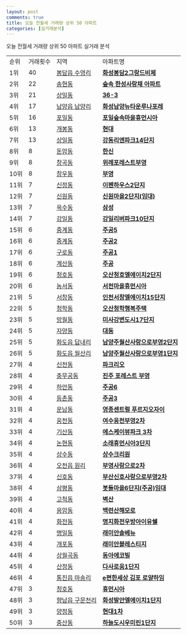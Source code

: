 ```yaml
---
layout: post
comments: true
title: 오늘 전월세 거래량 상위 50 아파트
categories: [실거래분석]
---
```


오늘 전월세 거래량 상위 50 아파트 실거래 분석

<table>
  <tr>
    <td>순위</td>
    <td>거래횟수</td>
    <td>지역</td>
    <td>아파트명</td>
  </tr>

  <tr>
    <td>1위</td>
    <td>40</td>
    <td><a href="/실거래가/2021/06/18/41590.html">봉담읍 수영리</a></td>
    <td colspan="4" style="font-weight: bold;"><a href="https://search.naver.com/search.naver?query=봉담읍 수영리 화성봉담2그랑드비체">화성봉담2그랑드비체</a></td>
  </tr>

  <tr>
    <td>2위</td>
    <td>22</td>
    <td><a href="/실거래가/2021/06/18/47170.html">송현동</a></td>
    <td colspan="4" style="font-weight: bold;"><a href="https://search.naver.com/search.naver?query=송현동 숲속 한성사랑채 아파트">숲속 한성사랑채 아파트</a></td>
  </tr>

  <tr>
    <td>3위</td>
    <td>21</td>
    <td><a href="/실거래가/2021/06/18/11740.html">상일동</a></td>
    <td colspan="4" style="font-weight: bold;"><a href="https://search.naver.com/search.naver?query=상일동 36-3">36-3</a></td>
  </tr>

  <tr>
    <td>4위</td>
    <td>17</td>
    <td><a href="/실거래가/2021/06/18/41590.html">남양읍 남양리</a></td>
    <td colspan="4" style="font-weight: bold;"><a href="https://search.naver.com/search.naver?query=남양읍 남양리 화성남양뉴타운루나포레">화성남양뉴타운루나포레</a></td>
  </tr>

  <tr>
    <td>5위</td>
    <td>16</td>
    <td><a href="/실거래가/2021/06/18/41430.html">포일동</a></td>
    <td colspan="4" style="font-weight: bold;"><a href="https://search.naver.com/search.naver?query=포일동 포일숲속마을휴먼시아">포일숲속마을휴먼시아</a></td>
  </tr>

  <tr>
    <td>6위</td>
    <td>13</td>
    <td><a href="/실거래가/2021/06/18/11530.html">개봉동</a></td>
    <td colspan="4" style="font-weight: bold;"><a href="https://search.naver.com/search.naver?query=개봉동 현대">현대</a></td>
  </tr>

  <tr>
    <td>7위</td>
    <td>13</td>
    <td><a href="/실거래가/2021/06/18/11740.html">상일동</a></td>
    <td colspan="4" style="font-weight: bold;"><a href="https://search.naver.com/search.naver?query=상일동 강동리엔파크14단지">강동리엔파크14단지</a></td>
  </tr>

  <tr>
    <td>8위</td>
    <td>8</td>
    <td><a href="/실거래가/2021/06/18/11290.html">돈암동</a></td>
    <td colspan="4" style="font-weight: bold;"><a href="https://search.naver.com/search.naver?query=돈암동 한신">한신</a></td>
  </tr>

  <tr>
    <td>9위</td>
    <td>8</td>
    <td><a href="/실거래가/2021/06/18/41131.html">창곡동</a></td>
    <td colspan="4" style="font-weight: bold;"><a href="https://search.naver.com/search.naver?query=창곡동 위례포레스트부영">위례포레스트부영</a></td>
  </tr>

  <tr>
    <td>10위</td>
    <td>8</td>
    <td><a href="/실거래가/2021/06/18/41450.html">창우동</a></td>
    <td colspan="4" style="font-weight: bold;"><a href="https://search.naver.com/search.naver?query=창우동 부영">부영</a></td>
  </tr>

  <tr>
    <td>11위</td>
    <td>7</td>
    <td><a href="/실거래가/2021/06/18/11470.html">신정동</a></td>
    <td colspan="4" style="font-weight: bold;"><a href="https://search.naver.com/search.naver?query=신정동 이펜하우스2단지">이펜하우스2단지</a></td>
  </tr>

  <tr>
    <td>12위</td>
    <td>7</td>
    <td><a href="/실거래가/2021/06/18/41281.html">신원동</a></td>
    <td colspan="4" style="font-weight: bold;"><a href="https://search.naver.com/search.naver?query=신원동 신원마을2단지(임대)">신원마을2단지(임대)</a></td>
  </tr>

  <tr>
    <td>13위</td>
    <td>7</td>
    <td><a href="/실거래가/2021/06/18/11200.html">옥수동</a></td>
    <td colspan="4" style="font-weight: bold;"><a href="https://search.naver.com/search.naver?query=옥수동 삼성">삼성</a></td>
  </tr>

  <tr>
    <td>14위</td>
    <td>7</td>
    <td><a href="/실거래가/2021/06/18/11740.html">강일동</a></td>
    <td colspan="4" style="font-weight: bold;"><a href="https://search.naver.com/search.naver?query=강일동 강일리버파크10단지">강일리버파크10단지</a></td>
  </tr>

  <tr>
    <td>15위</td>
    <td>6</td>
    <td><a href="/실거래가/2021/06/18/11350.html">중계동</a></td>
    <td colspan="4" style="font-weight: bold;"><a href="https://search.naver.com/search.naver?query=중계동 주공5">주공5</a></td>
  </tr>

  <tr>
    <td>16위</td>
    <td>6</td>
    <td><a href="/실거래가/2021/06/18/11350.html">중계동</a></td>
    <td colspan="4" style="font-weight: bold;"><a href="https://search.naver.com/search.naver?query=중계동 주공2">주공2</a></td>
  </tr>

  <tr>
    <td>17위</td>
    <td>6</td>
    <td><a href="/실거래가/2021/06/18/11530.html">구로동</a></td>
    <td colspan="4" style="font-weight: bold;"><a href="https://search.naver.com/search.naver?query=구로동 주공1">주공1</a></td>
  </tr>

  <tr>
    <td>18위</td>
    <td>6</td>
    <td><a href="/실거래가/2021/06/18/28245.html">계산동</a></td>
    <td colspan="4" style="font-weight: bold;"><a href="https://search.naver.com/search.naver?query=계산동 주공">주공</a></td>
  </tr>

  <tr>
    <td>19위</td>
    <td>6</td>
    <td><a href="/실거래가/2021/06/18/41370.html">청호동</a></td>
    <td colspan="4" style="font-weight: bold;"><a href="https://search.naver.com/search.naver?query=청호동 오산청호엘에이치2단지">오산청호엘에이치2단지</a></td>
  </tr>

  <tr>
    <td>20위</td>
    <td>6</td>
    <td><a href="/실거래가/2021/06/18/41463.html">농서동</a></td>
    <td colspan="4" style="font-weight: bold;"><a href="https://search.naver.com/search.naver?query=농서동 서천마을휴먼시아">서천마을휴먼시아</a></td>
  </tr>

  <tr>
    <td>21위</td>
    <td>5</td>
    <td><a href="/실거래가/2021/06/18/28200.html">서창동</a></td>
    <td colspan="4" style="font-weight: bold;"><a href="https://search.naver.com/search.naver?query=서창동 인천서창엘에이치15단지">인천서창엘에이치15단지</a></td>
  </tr>

  <tr>
    <td>22위</td>
    <td>5</td>
    <td><a href="/실거래가/2021/06/18/41370.html">청학동</a></td>
    <td colspan="4" style="font-weight: bold;"><a href="https://search.naver.com/search.naver?query=청학동 오산청학행복주택">오산청학행복주택</a></td>
  </tr>

  <tr>
    <td>23위</td>
    <td>5</td>
    <td><a href="/실거래가/2021/06/18/41450.html">망월동</a></td>
    <td colspan="4" style="font-weight: bold;"><a href="https://search.naver.com/search.naver?query=망월동 미사강변도시17단지">미사강변도시17단지</a></td>
  </tr>

  <tr>
    <td>24위</td>
    <td>5</td>
    <td><a href="/실거래가/2021/06/18/11215.html">자양동</a></td>
    <td colspan="4" style="font-weight: bold;"><a href="https://search.naver.com/search.naver?query=자양동 대동">대동</a></td>
  </tr>

  <tr>
    <td>25위</td>
    <td>5</td>
    <td><a href="/실거래가/2021/06/18/41360.html">화도읍 답내리</a></td>
    <td colspan="4" style="font-weight: bold;"><a href="https://search.naver.com/search.naver?query=화도읍 답내리 남양주월산사랑으로부영2단지">남양주월산사랑으로부영2단지</a></td>
  </tr>

  <tr>
    <td>26위</td>
    <td>5</td>
    <td><a href="/실거래가/2021/06/18/41360.html">화도읍 월산리</a></td>
    <td colspan="4" style="font-weight: bold;"><a href="https://search.naver.com/search.naver?query=화도읍 월산리 남양주월산사랑으로부영1단지">남양주월산사랑으로부영1단지</a></td>
  </tr>

  <tr>
    <td>27위</td>
    <td>4</td>
    <td><a href="/실거래가/2021/06/18/11710.html">신천동</a></td>
    <td colspan="4" style="font-weight: bold;"><a href="https://search.naver.com/search.naver?query=신천동 파크리오">파크리오</a></td>
  </tr>

  <tr>
    <td>28위</td>
    <td>4</td>
    <td><a href="/실거래가/2021/06/18/48170.html">충무공동</a></td>
    <td colspan="4" style="font-weight: bold;"><a href="https://search.naver.com/search.naver?query=충무공동 진주 포레스트 부영">진주 포레스트 부영</a></td>
  </tr>

  <tr>
    <td>29위</td>
    <td>4</td>
    <td><a href="/실거래가/2021/06/18/41210.html">하안동</a></td>
    <td colspan="4" style="font-weight: bold;"><a href="https://search.naver.com/search.naver?query=하안동 주공6">주공6</a></td>
  </tr>

  <tr>
    <td>30위</td>
    <td>4</td>
    <td><a href="/실거래가/2021/06/18/11500.html">등촌동</a></td>
    <td colspan="4" style="font-weight: bold;"><a href="https://search.naver.com/search.naver?query=등촌동 주공3">주공3</a></td>
  </tr>

  <tr>
    <td>31위</td>
    <td>4</td>
    <td><a href="/실거래가/2021/06/18/28110.html">운남동</a></td>
    <td colspan="4" style="font-weight: bold;"><a href="https://search.naver.com/search.naver?query=운남동 영종센트럴 푸르지오자이">영종센트럴 푸르지오자이</a></td>
  </tr>

  <tr>
    <td>32위</td>
    <td>4</td>
    <td><a href="/실거래가/2021/06/18/46130.html">웅천동</a></td>
    <td colspan="4" style="font-weight: bold;"><a href="https://search.naver.com/search.naver?query=웅천동 여수웅천부영2차">여수웅천부영2차</a></td>
  </tr>

  <tr>
    <td>33위</td>
    <td>4</td>
    <td><a href="/실거래가/2021/06/18/41590.html">기산동</a></td>
    <td colspan="4" style="font-weight: bold;"><a href="https://search.naver.com/search.naver?query=기산동 에스케이뷰파크 3차">에스케이뷰파크 3차</a></td>
  </tr>

  <tr>
    <td>34위</td>
    <td>4</td>
    <td><a href="/실거래가/2021/06/18/28200.html">논현동</a></td>
    <td colspan="4" style="font-weight: bold;"><a href="https://search.naver.com/search.naver?query=논현동 소래휴먼시아3단지">소래휴먼시아3단지</a></td>
  </tr>

  <tr>
    <td>35위</td>
    <td>4</td>
    <td><a href="/실거래가/2021/06/18/11440.html">상수동</a></td>
    <td colspan="4" style="font-weight: bold;"><a href="https://search.naver.com/search.naver?query=상수동 상수크리원">상수크리원</a></td>
  </tr>

  <tr>
    <td>36위</td>
    <td>4</td>
    <td><a href="/실거래가/2021/06/18/47111.html">오천읍 원리</a></td>
    <td colspan="4" style="font-weight: bold;"><a href="https://search.naver.com/search.naver?query=오천읍 원리 부영사랑으로2차">부영사랑으로2차</a></td>
  </tr>

  <tr>
    <td>37위</td>
    <td>4</td>
    <td><a href="/실거래가/2021/06/18/26440.html">신호동</a></td>
    <td colspan="4" style="font-weight: bold;"><a href="https://search.naver.com/search.naver?query=신호동 부산신호사랑으로부영2차">부산신호사랑으로부영2차</a></td>
  </tr>

  <tr>
    <td>38위</td>
    <td>4</td>
    <td><a href="/실거래가/2021/06/18/41135.html">삼평동</a></td>
    <td colspan="4" style="font-weight: bold;"><a href="https://search.naver.com/search.naver?query=삼평동 봇들마을6단지(주공)임대">봇들마을6단지(주공)임대</a></td>
  </tr>

  <tr>
    <td>39위</td>
    <td>4</td>
    <td><a href="/실거래가/2021/06/18/11530.html">고척동</a></td>
    <td colspan="4" style="font-weight: bold;"><a href="https://search.naver.com/search.naver?query=고척동 벽산">벽산</a></td>
  </tr>

  <tr>
    <td>40위</td>
    <td>4</td>
    <td><a href="/실거래가/2021/06/18/11380.html">응암동</a></td>
    <td colspan="4" style="font-weight: bold;"><a href="https://search.naver.com/search.naver?query=응암동 백련산해모로">백련산해모로</a></td>
  </tr>

  <tr>
    <td>41위</td>
    <td>4</td>
    <td><a href="/실거래가/2021/06/18/26440.html">화전동</a></td>
    <td colspan="4" style="font-weight: bold;"><a href="https://search.naver.com/search.naver?query=화전동 명지화전우방아이유쉘">명지화전우방아이유쉘</a></td>
  </tr>

  <tr>
    <td>42위</td>
    <td>4</td>
    <td><a href="/실거래가/2021/06/18/11740.html">명일동</a></td>
    <td colspan="4" style="font-weight: bold;"><a href="https://search.naver.com/search.naver?query=명일동 래미안솔베뉴">래미안솔베뉴</a></td>
  </tr>

  <tr>
    <td>43위</td>
    <td>4</td>
    <td><a href="/실거래가/2021/06/18/11680.html">개포동</a></td>
    <td colspan="4" style="font-weight: bold;"><a href="https://search.naver.com/search.naver?query=개포동 래미안블레스티지">래미안블레스티지</a></td>
  </tr>

  <tr>
    <td>44위</td>
    <td>4</td>
    <td><a href="/실거래가/2021/06/18/11290.html">상월곡동</a></td>
    <td colspan="4" style="font-weight: bold;"><a href="https://search.naver.com/search.naver?query=상월곡동 동아에코빌">동아에코빌</a></td>
  </tr>

  <tr>
    <td>45위</td>
    <td>4</td>
    <td><a href="/실거래가/2021/06/18/29200.html">산정동</a></td>
    <td colspan="4" style="font-weight: bold;"><a href="https://search.naver.com/search.naver?query=산정동 다사로움1단지">다사로움1단지</a></td>
  </tr>

  <tr>
    <td>46위</td>
    <td>4</td>
    <td><a href="/실거래가/2021/06/18/41570.html">통진읍 마송리</a></td>
    <td colspan="4" style="font-weight: bold;"><a href="https://search.naver.com/search.naver?query=통진읍 마송리 e편한세상 김포 로얄하임">e편한세상 김포 로얄하임</a></td>
  </tr>

  <tr>
    <td>47위</td>
    <td>3</td>
    <td><a href="/실거래가/2021/06/18/41370.html">청호동</a></td>
    <td colspan="4" style="font-weight: bold;"><a href="https://search.naver.com/search.naver?query=청호동 휴먼시아">휴먼시아</a></td>
  </tr>

  <tr>
    <td>48위</td>
    <td>3</td>
    <td><a href="/실거래가/2021/06/18/41590.html">향남읍 구문천리</a></td>
    <td colspan="4" style="font-weight: bold;"><a href="https://search.naver.com/search.naver?query=향남읍 구문천리 화성발안엘에이치1단지">화성발안엘에이치1단지</a></td>
  </tr>

  <tr>
    <td>49위</td>
    <td>3</td>
    <td><a href="/실거래가/2021/06/18/26230.html">양정동</a></td>
    <td colspan="4" style="font-weight: bold;"><a href="https://search.naver.com/search.naver?query=양정동 현대1차">현대1차</a></td>
  </tr>

  <tr>
    <td>50위</td>
    <td>3</td>
    <td><a href="/실거래가/2021/06/18/28110.html">중산동</a></td>
    <td colspan="4" style="font-weight: bold;"><a href="https://search.naver.com/search.naver?query=중산동 하늘도시우미린1단지">하늘도시우미린1단지</a></td>
  </tr>

</table>

